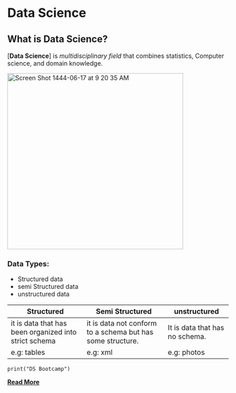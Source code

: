 # **Data Science**
## **What is Data Science?**

[**Data Science**] is *multidisciplinary field* that combines statistics, Computer science, and domain knowledge.


<img  alt="Screen Shot 1444-06-17 at 9 20 35 AM" src="https://github.com/HESHAM-SA/Git-Lab3/assets/62900612/42e43cf1-5b68-4768-9b6d-1a402db222a8" width="400" height="400">

### **Data Types:**
- Structured data 
- semi Structured data 
- unstructured data 


| Structured | Semi Structured |unstructured |
|------------|------------------|------------|
|it is data that has been organized into strict schema|it is data not conform to a schema but has some structure.| It is data that has no schema.
|e.g: tables| e.g: xml|e.g: photos

```
print("DS Bootcamp")
```

[**Read More**](https://en.wikipedia.org/wiki/Data_science%E2%80%9D)
